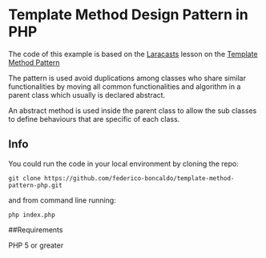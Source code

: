 # Template Method Design Pattern in PHP

The code of this example is based on the [Laracasts](https://laracasts.com/) lesson on the [Template Method Pattern](https://laracasts.com/series/design-patterns-in-php/episodes/4)

The pattern is used avoid duplications among classes who share similar functionalities by moving all common functionalities and algorithm in a parent class which usually is declared abstract.

An abstract method is used inside the parent class to allow the sub classes to define behaviours that are specific of each class.

## Info

You could run the code in your local environment by cloning the repo:

`git clone https://github.com/federico-boncaldo/template-method-pattern-php.git`

and from command line running:

`php index.php`

##Requirements

PHP 5 or greater